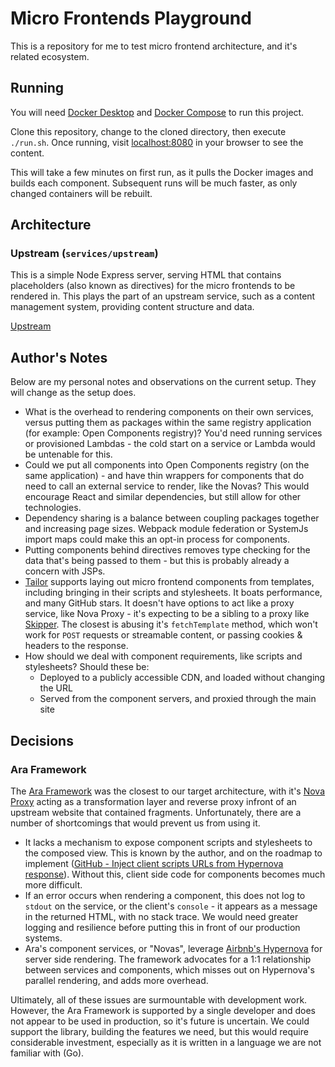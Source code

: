 # Micro Frontends Playground

This is a repository for me to test micro frontend architecture, and it's related ecosystem.

## Running

You will need [Docker Desktop](https://www.docker.com/get-started) and [Docker Compose](https://docs.docker.com/compose/install/) to run this project.

Clone this repository, change to the cloned directory, then execute `./run.sh`. Once running, visit [localhost:8080](http://localhost:8080) in your browser to see the content.

This will take a few minutes on first run, as it pulls the Docker images and builds each component. Subsequent runs will be much faster, as only changed containers will be rebuilt.

## Architecture

### Upstream (`services/upstream`)

This is a simple Node Express server, serving HTML that contains placeholders (also known as directives) for the micro frontends to be rendered in. This plays the part of an upstream service, such as a content management system, providing content structure and data.

[Upstream](http://localhost:4000)

## Author's Notes

Below are my personal notes and observations on the current setup. They will change as the setup does.

- What is the overhead to rendering components on their own services, versus putting them as packages within the same registry application (for example: Open Components registry)? You'd need running services or provisioned Lambdas - the cold start on a service or Lambda would be untenable for this.
- Could we put all components into Open Components registry (on the same application) - and have thin wrappers for components that do need to call an external service to render, like the Novas? This would encourage React and similar dependencies, but still allow for other technologies.
- Dependency sharing is a balance between coupling packages together and increasing page sizes. Webpack module federation or SystemJs import maps could make this an opt-in process for components.
- Putting components behind directives removes type checking for the data that's being passed to them - but this is probably already a concern with JSPs.
- [Tailor](https://github.com/zalando/tailor) supports laying out micro frontend components from templates, including bringing in their scripts and stylesheets. It boats performance, and many GitHub stars. It doesn't have options to act like a proxy service, like Nova Proxy - it's expecting to be a sibling to a proxy like [Skipper](https://github.com/zalando/skipper). The closest is abusing it's `fetchTemplate` method, which won't work for `POST` requests or streamable content, or passing cookies & headers to the response.
- How should we deal with component requirements, like scripts and stylesheets? Should these be:
  - Deployed to a publicly accessible CDN, and loaded without changing the URL
  - Served from the component servers, and proxied through the main site

## Decisions

### Ara Framework

The [Ara Framework](https://ara-framework.github.io/website/) was the closest to our target architecture, with it's [Nova Proxy](https://github.com/ara-framework/nova-proxy) acting as a transformation layer and reverse proxy infront of an upstream website that contained fragments. Unfortunately, there are a number of shortcomings that would prevent us from using it.

- It lacks a mechanism to expose component scripts and stylesheets to the composed view. This is known by the author, and on the roadmap to implement ([GitHub - Inject client scripts URLs from Hypernova response](https://github.com/ara-framework/nova-proxy/issues/10)). Without this, client side code for components becomes much more difficult.
- If an error occurs when rendering a component, this does not log to `stdout` on the service, or the client's `console` - it appears as a message in the returned HTML, with no stack trace. We would need greater logging and resilience before putting this in front of our production systems.
- Ara's component services, or "Novas", leverage [Airbnb's Hypernova](https://github.com/airbnb/hypernova) for server side rendering. The framework advocates for a 1:1 relationship between services and components, which misses out on Hypernova's parallel rendering, and adds more overhead.

Ultimately, all of these issues are surmountable with development work. However, the Ara Framework is supported by a single developer and does not appear to be used in production, so it's future is uncertain. We could support the library, building the features we need, but this would require considerable investment, especially as it is written in a language we are not familiar with (Go).
